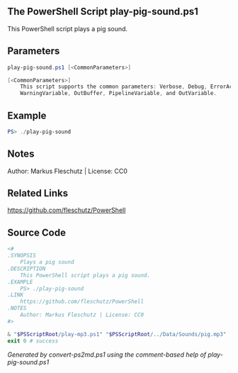 ## The PowerShell Script **play-pig-sound.ps1**

This PowerShell script plays a pig sound.

## Parameters
```powershell
play-pig-sound.ps1 [<CommonParameters>]

[<CommonParameters>]
    This script supports the common parameters: Verbose, Debug, ErrorAction, ErrorVariable, WarningAction, 
    WarningVariable, OutBuffer, PipelineVariable, and OutVariable.
```

## Example
```powershell
PS> ./play-pig-sound

```

## Notes
Author: Markus Fleschutz | License: CC0

## Related Links
https://github.com/fleschutz/PowerShell

## Source Code
```powershell
<#
.SYNOPSIS
	Plays a pig sound
.DESCRIPTION
	This PowerShell script plays a pig sound.
.EXAMPLE
	PS> ./play-pig-sound
.LINK
	https://github.com/fleschutz/PowerShell
.NOTES
	Author: Markus Fleschutz | License: CC0
#>

& "$PSScriptRoot/play-mp3.ps1" "$PSScriptRoot/../Data/Sounds/pig.mp3"
exit 0 # success
```

*Generated by convert-ps2md.ps1 using the comment-based help of play-pig-sound.ps1*
